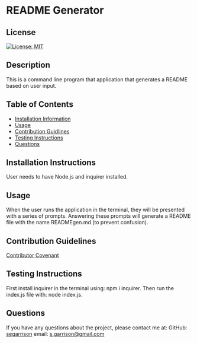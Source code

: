 # README Generator

  ## License
[![License: MIT](https://img.shields.io/badge/License-MIT-yellow.svg)](https://opensource.org/licenses/MIT)

  ## Description
  This is a command line program that application that generates a README based on user input.

  ## Table of Contents
  * [Installation Information](#installation)
  * [Usage](#usage)
  * [Contribution Guidlines](#contribution)
  * [Testing Instructions](#testing)
  * [Questions](#questions)
  <a name="installation"></a>
  ## Installation Instructions
  User needs to have Node.js and inquirer installed.
  <a name="usage"></a>
  ## Usage
  When the user runs the application in the terminal, they will be presented with a series of prompts. Answering these prompts will generate a README file with the name READMEgen.md (to prevent confusion).
  <a name="contribution"></a>
  ## Contribution Guidelines
  [Contributor Covenant](https://www.contributor-covenant.org/version/2/1/code_of_conduct/)
  <a name="testing"></a>
  ## Testing Instructions
  First install inquirer in the terminal using: npm i inquirer. Then run the index.js file with: node index.js.
  <a name="questions"></a>
  ## Questions
  If you have any questions about the project, please contact me at:
  GitHub: [segarrison](https://github.com/segarrison)
  email: s.garrison@gmail.com
  